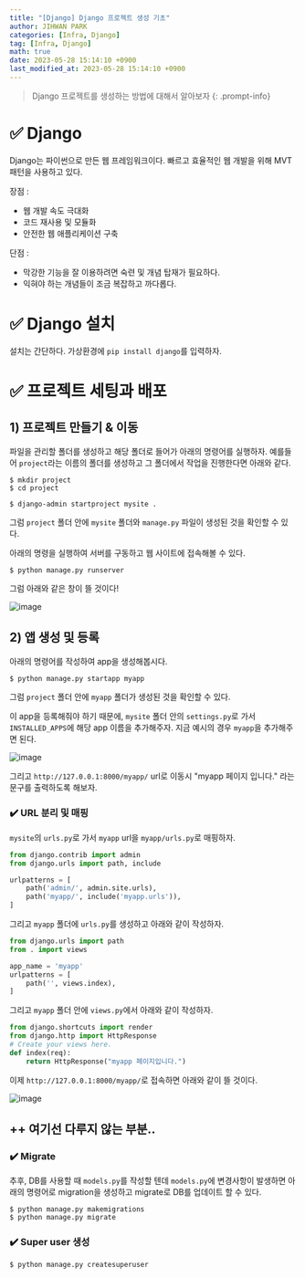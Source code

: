 ```yaml
---
title: "[Django] Django 프로젝트 생성 기초"
author: JIHWAN PARK
categories: [Infra, Django]
tag: [Infra, Django]
math: true
date: 2023-05-28 15:14:10 +0900
last_modified_at: 2023-05-28 15:14:10 +0900
---
```

> Django 프로젝트를 생성하는 방법에 대해서 알아보자
{: .prompt-info}

# ✅ Django
Django는 파이썬으로 만든 웹 프레임워크이다. 빠르고 효율적인 웹 개발을 위해 MVT 패턴을 사용하고 있다.

장점
: 
- 웹 개발 속도 극대화
- 코드 재사용 및 모듈화
- 안전한 웹 애플리케이션 구축

단점
: 
- 막강한 기능을 잘 이용하려면 숙련 및 개념 탑재가 필요하다.
- 익혀야 하는 개념들이 조금 복잡하고 까다롭다.

# ✅ Django 설치
설치는 간단하다. 가상환경에 `pip install django`를 입력하자.

# ✅ 프로젝트 세팅과 배포

## 1) 프로젝트 만들기 & 이동

파일을 관리할 폴더를 생성하고 해당 폴더로 들어가 아래의 명령어를 실행하자. 예를들어 `project`라는 이름의 폴더를 생성하고 그 폴더에서 작업을 진행한다면 아래와 같다.

```
$ mkdir project
$ cd project
```
```
$ django-admin startproject mysite .
```

그럼 `project` 폴더 안에 `mysite` 폴더와 `manage.py` 파일이 생성된 것을 확인할 수 있다.

아래의 명령을 실행하여 서버를 구동하고 웹 사이트에 접속해볼 수 있다.

```
$ python manage.py runserver
```

그럼 아래와 같은 창이 뜰 것이다!

![image](https://github.com/Jihwan98/Jihwan98.github.io/assets/76936390/8ef00bda-ec60-4c71-9dea-68225b7b98af)

## 2) 앱 생성 및 등록
아래의 명령어를 작성하여 app을 생성해봅시다.

```
$ python manage.py startapp myapp
```

그럼 `project` 폴더 안에 `myapp` 폴더가 생성된 것을 확인할 수 있다.

이 app을 등록해줘야 하기 때문에, `mysite` 폴더 안의 `settings.py`로 가서 `INSTALLED_APPS`에 해당 app 이름을 추가해주자. 지금 예시의 경우 `myapp`을 추가해주면 된다.

![image](https://github.com/Jihwan98/Jihwan98.github.io/assets/76936390/f0bcec97-bb81-4191-86d8-6d116f66b47c)

그리고 `http://127.0.0.1:8000/myapp/` url로 이동시 "myapp 페이지 입니다." 라는 문구를 출력하도록 해보자.

### ✔️ URL 분리 및 매핑

`mysite`의 `urls.py`로 가서 `myapp` url을 `myapp/urls.py`로 매핑하자.

```python
from django.contrib import admin
from django.urls import path, include

urlpatterns = [
    path('admin/', admin.site.urls),
    path('myapp/', include('myapp.urls')),
]
```

그리고 `myapp` 폴더에 `urls.py`를 생성하고 아래와 같이 작성하자.

```python
from django.urls import path
from . import views

app_name = 'myapp'
urlpatterns = [
    path('', views.index),
]
```

그리고 `myapp` 폴더 안에 `views.py`에서 아래와 같이 작성하자.

```python
from django.shortcuts import render
from django.http import HttpResponse
# Create your views here.
def index(req):
    return HttpResponse("myapp 페이지입니다.")
```

이제 `http://127.0.0.1:8000/myapp/`로 접속하면 아래와 같이 뜰 것이다.

![image](https://github.com/Jihwan98/Jihwan98.github.io/assets/76936390/fb5a79c1-13b9-420e-9940-6887920f274f)

## ++ 여기선 다루지 않는 부분..

### ✔️ Migrate

추후, DB를 사용할 때 `models.py`를 작성할 텐데 `models.py`에 변경사항이 발생하면 아래의 명령어로 migration을 생성하고 migrate로 DB를 업데이트 할 수 있다.

```
$ python manage.py makemigrations
$ python manage.py migrate
```

### ✔️ Super user 생성

```
$ python manage.py createsuperuser
```

